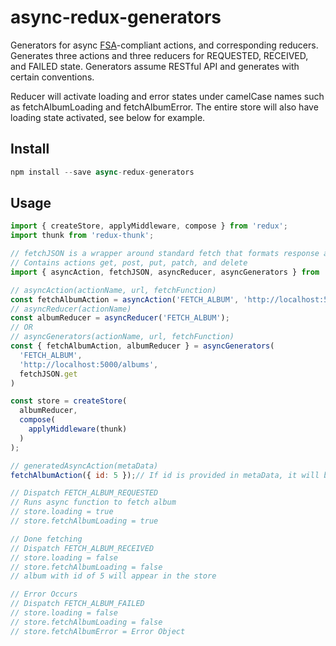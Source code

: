 async-redux-generators
=============

Generators for async [FSA](https://github.com/redux-utilities/flux-standard-action)-compliant actions, and corresponding reducers. Generates three actions and three reducers for REQUESTED, RECEIVED, and FAILED state. Generators assume RESTful API and generates with certain conventions.

Reducer will activate loading and error states under camelCase names such as fetchAlbumLoading and fetchAlbumError. The entire store will also have loading state activated, see below for example.


## Install

```js
npm install --save async-redux-generators
```

## Usage

```js
import { createStore, applyMiddleware, compose } from 'redux';
import thunk from 'redux-thunk';

// fetchJSON is a wrapper around standard fetch that formats response and header/body to JSON
// Contains actions get, post, put, patch, and delete
import { asyncAction, fetchJSON, asyncReducer, asyncGenerators } from 'async-redux-generators';

// asyncAction(actionName, url, fetchFunction)
const fetchAlbumAction = asyncAction('FETCH_ALBUM', 'http://localhost:5000/albums', fetchJSON.get);
// asyncReducer(actionName)
const albumReducer = asyncReducer('FETCH_ALBUM');
// OR
// asyncGenerators(actionName, url, fetchFunction)
const { fetchAlbumAction, albumReducer } = asyncGenerators(
  'FETCH_ALBUM',
  'http://localhost:5000/albums',
  fetchJSON.get
)

const store = createStore(
  albumReducer,
  compose(
    applyMiddleware(thunk)
  )
);

// generatedAsyncAction(metaData)
fetchAlbumAction({ id: 5 });// If id is provided in metaData, it will be appended to the url (url/id)

// Dispatch FETCH_ALBUM_REQUESTED
// Runs async function to fetch album
// store.loading = true
// store.fetchAlbumLoading = true

// Done fetching
// Dispatch FETCH_ALBUM_RECEIVED
// store.loading = false
// store.fetchAlbumLoading = false
// album with id of 5 will appear in the store

// Error Occurs
// Dispatch FETCH_ALBUM_FAILED
// store.loading = false
// store.fetchAlbumLoading = false
// store.fetchAlbumError = Error Object
```
